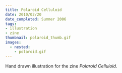 ```yaml
---
title: Polaroid Celluloid
date: 2010/02/20
date_completed: Summer 2006
tags:
- illustration
- zine
thumbnail: polaroid_thumb.gif
images:
  - nested:
    - polaroid.gif
---
```


Hand drawn illustration for the zine <i>Polaroid Celluloid</i>.
